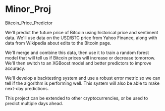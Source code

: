 # Minor_Proj
Bitcoin_Price_Predictor
    
We'll predict the future price of Bitcoin using historical price and sentiment data.  We'll use data on the USD/BTC price from Yahoo Finance, along with data from Wikipedia about edits to the Bitcoin page.  

We'll merge and combine this data, then use it to train a random forest model that will tell us if Bitcoin prices will increase or decrease tomorrow. We'll then switch to an XGBoost model and better predictors to improve accuracy.

We'll develop a backtesting system and use a robust error metric so we can tell if the algorithm is performing well.  This system will also be able to make next-day predictions.

This project can be extended to other cryptocurrencies, or be used to predict multiple days ahead.
